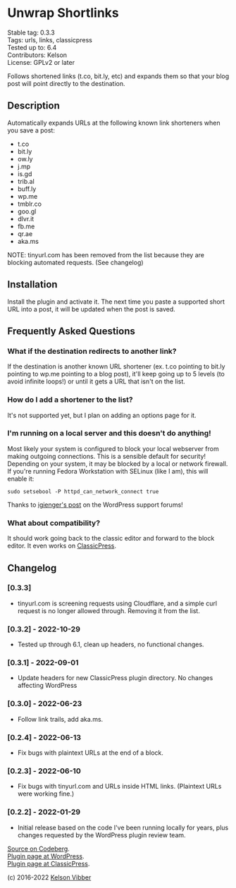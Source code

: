 # Unwrap Shortlinks

Stable tag: 0.3.3  
Tags: urls, links, classicpress  
Tested up to: 6.4  
Contributors: Kelson  
License: GPLv2 or later

Follows shortened links (t.co, bit.ly, etc) and expands them so that your blog post will point directly to the destination.

## Description

Automatically expands URLs at the following known link shorteners when you save a post:
* t.co
* bit.ly
* ow.ly
* j.mp
* is.gd
* trib.al
* buff.ly
* wp.me
* tmblr.co
* goo.gl
* dlvr.it
* fb.me
* qr.ae
* aka.ms

NOTE: tinyurl.com has been removed from the list because they are blocking automated requests. (See changelog)

## Installation

Install the plugin and activate it. The next time you paste a supported short URL into a post, it will be updated when the post is saved.

## Frequently Asked Questions

### What if the destination redirects to another link?

If the destination is another known URL shortener (ex. t.co pointing to bit.ly pointing to wp.me pointing to a blog post), it'll keep going up to 5 levels (to avoid infinite loops!) or until it gets a URL that isn't on the list. 

### How do I add a shortener to the list?

It's not supported yet, but I plan on adding an options page for it.

### I'm running on a local server and this doesn't do anything!

Most likely your system is configured to block your local webserver
from making outgoing connections. This is a sensible default for security!
Depending on your system, it may be blocked by a local or network firewall.
If you're running Fedora Workstation with SELinux (like I am), this will enable it:
```
sudo setsebool -P httpd_can_network_connect true
```

Thanks to [igienger's post](https://wordpress.org/support/topic/error-curl-error-7-3/#post-12637512) on the WordPress support forums!

### What about compatibility?

It should work going back to the classic editor and forward to the block editor. It even works on [ClassicPress](https://www.classicpress.net/).

## Changelog

### [0.3.3]
* tinyurl.com is screening requests using Cloudflare, and a simple curl request is no longer allowed through. Removing it from the list.

### [0.3.2] - 2022-10-29
* Tested up through 6.1, clean up headers, no functional changes.

### [0.3.1] - 2022-09-01
* Update headers for new ClassicPress plugin directory. No changes affecting WordPress

### [0.3.0] - 2022-06-23
* Follow link trails, add aka.ms.

### [0.2.4] - 2022-06-13
* Fix bugs with plaintext URLs at the end of a block.

### [0.2.3] - 2022-06-10
* Fix bugs with tinyurl.com and URLs inside HTML links. (Plaintext URLs were working fine.)

### [0.2.2] - 2022-01-29

* Initial release based on the code I've been running locally for years, plus changes requested by the WordPress plugin review team.

[Source on Codeberg](https://codeberg.org/kvibber/unwrap-shortlinks).  
[Plugin page at WordPress](https://wordpress.org/plugins/unwrap-shortlinks/).  
[Plugin page at ClassicPress](https://directory.classicpress.net/plugins/unwrap-shortlinks).

(c) 2016-2022 [Kelson Vibber](https://kvibber.com/)
